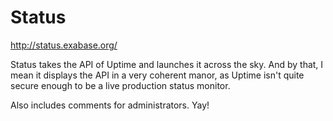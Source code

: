 Status
======

http://status.exabase.org/

Status takes the API of Uptime and launches it across the sky. And by that, I mean it displays the API in a very coherent manor, as Uptime isn't quite secure enough to be a live production status monitor.

Also includes comments for administrators. Yay!
